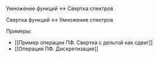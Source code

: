Умножение функций <-> Свертка спектров

Свертка функций <-> Умножение спектров


Примеры:
- [[Пример операции ПФ. Свертка с дельтой как сдвиг]]
- [[Операция ПФ. Дискретизация]]

